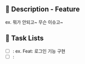 ## 📝 Description - Feature

ex. 뭐가 안되고~ 무슨 이슈고~

## 📌 Task Lists

-   [ ] : ex. Feat: 로그인 기능 구현
-   [ ] :
